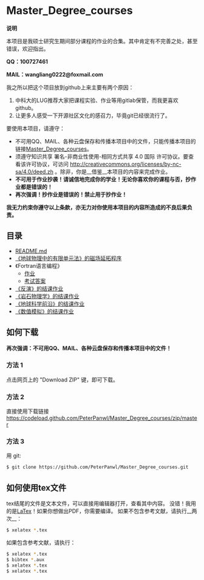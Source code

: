# Master_Degree_courses

**说明**

本项目是我硕士研究生期间部分课程的作业的合集。其中肯定有不完善之处，甚至错误，欢迎指出。

__QQ：100727461__

__MAIL：wangliang0222@foxmail.com__

我之所以把这个项目放到github上来主要有两个原因：

1. 中科大的LUG推荐大家把课程实验、作业等用gitlab保管，而我更喜欢github。
2. 让更多人感受一下开源社区文化的感召力，毕竟git已经很流行了。

要使用本项目，请遵守：

  * 不可用QQ、MAIL、各种云盘保存和传播本项目中的文件，只能传播本项目的链接[Master_Degree_courses](https://github.com/PeterPanwl/Master_Degree_courses)。
  * 须遵守知识共享 署名-非商业性使用-相同方式共享 4.0 国际 许可协议。要查看该许可协议，可访问 http://creativecommons.org/licenses/by-nc-sa/4.0/deed.zh 。除非，你是__借鉴__本项目的内容来完成作业。
  * __不可用于作业抄袭！请诚信地完成你的学业！无论你喜欢你的课程与否，抄作业都是错误的！__
  * __再次强调！抄作业是错误的！禁止用于抄作业！__

__我无力约束你遵守以上条款，亦无力对你使用本项目的内容所造成的不良后果负责。__

## 目录

* [README.md](README.md)
* [《地球物理中的有限单元法》的磁场延拓程序](finite_element_method)
* 《Fortran语言编程》
    * [作业](/Fortran/homework/doc/Fortran_homework.tex)
    * [考试答案](/Fortran/exam/Fortran_exam.tex)
* [《反演》的结课作业](inversion/inversion.tex)
* [《岩石物理学》的结课作业](Petrophysics/Petrophysics.tex)
* [《地球科学前沿》的结课作业](Geoscience_leading_edge.tex)
* [《数值模拟》的结课作业](Numerical_simulation.tex)

## 如何下载

__再次强调：不可用QQ、MAIL、各种云盘保存和传播本项目中的文件！__

### 方法 1

点击网页上的 "Download ZIP" 键，即可下载。

### 方法 2

直接使用下载链接
https://codeload.github.com/PeterPanwl/Master_Degree_courses/zip/master

### 方法 3

用 git:

~~~bash
$ git clone https://github.com/PeterPanwl/Master_Degree_courses.git
~~~

## 如何使用tex文件

tex结尾的文件是文本文件，可以直接用编辑器打开，查看其中内容。
没错！我用的是[LaTex](https://www.latex-project.org/)！如果你想做出PDF，你需要编译。
如果不包含参考文献，请执行__两次__：

~~~bash
$ xelatex *.tex
~~~

如果包含参考文献，请执行：

~~~bash
$ xelatex *.tex
$ bibtex *.aux
$ xelatex *.tex
$ xelatex *.tex
~~~
